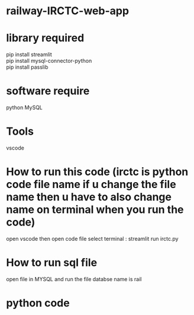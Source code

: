 # railway-IRCTC-web-app
# library required
pip install streamlit                 
pip install mysql-connector-python   
pip install passlib                   

# software require
python
MySQL

# Tools 
vscode

# How to run this code (irctc is python code file name if u change the file name then u have to also change name on terminal when you run the code)
open vscode then open code file 
select terminal : streamlit run irctc.py

# How to run sql file
open file in MYSQL and run the file 
databse name is rail

# python code
